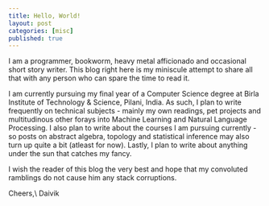 ```yaml
---
title: Hello, World!
layout: post
categories: [misc]
published: true
---
```


I am a programmer, bookworm, heavy metal afficionado and occasional short story writer. This blog right here is my miniscule attempt to share all that with any person who can spare the time to read it.

I am currently pursuing my final year of a Computer Science degree at Birla Institute of Technology & Science, Pilani, India. As such, I plan to write frequently on technical subjects - mainly my own readings, pet projects and multitudinous other forays into Machine Learning and Natural Language Processing. I also plan to write about the courses I am pursuing currently - so posts on abstract algebra, topology and statistical inference may also turn up quite a bit (atleast for now). Lastly, I plan to write about anything under the sun that catches my fancy.

I wish the reader of this blog the very best and hope that my convoluted ramblings do not cause him any stack corruptions.

Cheers,\\
Daivik
